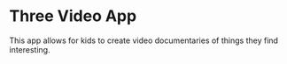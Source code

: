 # Three Video App 

This app allows for kids to create video documentaries of things they find interesting.

